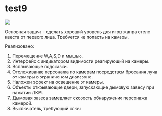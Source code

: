 # test9

![](https://media.giphy.com/media/BhoospYymK8pN5ykos/giphy.gif)<br />

Основная задача - сделать хороший уровень для игры жанра стелс квеста от первого лица.
Требуется не попасть на камеры.

Реализовано:
1. Перемещение W,A,S,D и мышью.
2. Интерфейс с индикатором видимости реагирующий на камеры.
3. Всплывающие подсказки.
4. Отслеживание персонажа по камерам посредством бросания луча от камеры в ограниченом диапазоне.
5. Наложен эффект на освещение от камеры.
6. Объекты открывающие двери, запускающие дымовую завесу при нажатии ЛКМ.
7. Дымовая завеса замедляет скорость обнаружение персонажа камерой.
8. Выключатель, требующий ключ.
